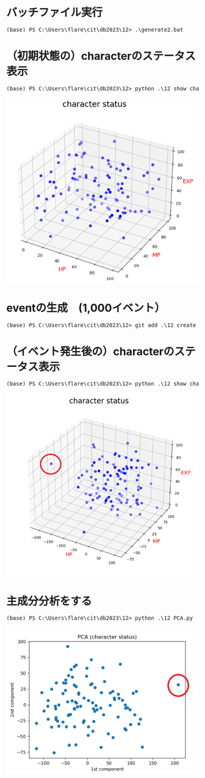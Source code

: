 # バッチファイル実行
<pre>
(base) PS C:\Users\flare\cit\db2023\12> .\generate2.bat
</pre>

# （初期状態の）characterのステータス表示
<pre>
(base) PS C:\Users\flare\cit\db2023\12> python .\12_show_character_status.py
</pre>

<img src="status_before.png">

# eventの生成　(1,000イベント）
<pre>
(base) PS C:\Users\flare\cit\db2023\12> git add .\12_create_event_table_2.py
</pre>

# （イベント発生後の）characterのステータス表示
<pre>
(base) PS C:\Users\flare\cit\db2023\12> python .\12_show_character_status.py
</pre>
<img src="status_after.png">

# 主成分分析をする
<pre>
(base) PS C:\Users\flare\cit\db2023\12> python .\12_PCA.py
</pre>
<img src="PCA.png">
